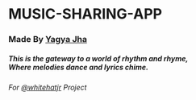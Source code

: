 # MUSIC-SHARING-APP
<h3>Made By <a href="https://github.com/Yagya-Jha" target="_blank">Yagya Jha</a></h3>
<h5>
This is the gateway to a world of rhythm and rhyme,<br>
Where melodies dance and lyrics chime.
</h5>
<h6>For <a href="https://github.com/whitehatjr" target="_blank">@whitehatjr</a> Project</h6>
